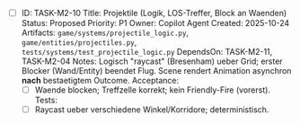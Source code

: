 - [ ] ID: TASK-M2-10
  Title: Projektile (Logik, LOS-Treffer, Block an Waenden)
  Status: Proposed
  Priority: P1
  Owner: Copilot Agent
  Created: 2025-10-24
  Artifacts: `game/systems/projectile_logic.py`, `game/entities/projectiles.py`, `tests/systems/test_projectile_logic.py`
  DependsOn: TASK-M2-11, TASK-M2-04
  Notes:
  Logisch "raycast" (Bresenham) ueber Grid; erster Blocker (Wand/Entity) beendet Flug. Scene rendert Animation asynchron **nach** bestaetigtem Outcome.
  Acceptance:
  - [ ] Waende blocken; Treffzelle korrekt; kein Friendly-Fire (vorerst).
  Tests:
  - [ ] Raycast ueber verschiedene Winkel/Korridore; deterministisch.
